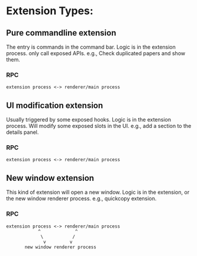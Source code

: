 # Extension Types:

## Pure commandline extension

The entry is commands in the command bar. Logic is in the extension process. only call exposed APIs. e.g., Check duplicated papers and show them.

### RPC

```
extension process <-> renderer/main process
```

## UI modification extension

Usually triggered by some exposed hooks. Logic is in the extension process. Will modify some exposed slots in the UI. e.g., add a section to the details panel.

### RPC

```
extension process <-> renderer/main process
```

## New window extension

This kind of extension will open a new window. Logic is in the extension, or the new window renderer process. e.g., quickcopy extension.

### RPC

```
extension process <-> renderer/main process
            ^             ^
             \           /
              v         v
       new window renderer process

```

